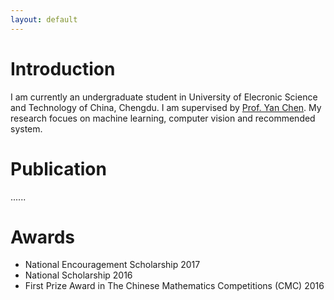 ```yaml
---
layout: default
---
```


# Introduction
I am currently an undergraduate student in University of Elecronic Science and Technology of China, Chengdu. I am supervised by [Prof. Yan Chen](https://scholar.google.com.hk/citations?user=MVOCn1AAAAAJ&hl=en). My research focues on machine learning, computer vision and recommended system. 

# Publication

......

# Awards
- National Encouragement Scholarship 2017
- National Scholarship 2016
- First Prize Award in The Chinese Mathematics Competitions (CMC) 2016
